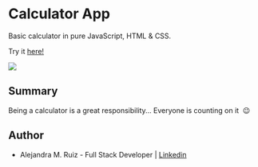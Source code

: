 # Calculator App

Basic calculator in pure JavaScript, HTML & CSS.  

Try it [here!](https://alejandramruiz.github.io/calculator/)

<image src ='image/calculator.png'>

## Summary
Being a calculator is a great responsibility... Everyone is counting on it&nbsp; 😉

## Author 
* Alejandra M. Ruiz - Full Stack Developer | [Linkedin](https://www.linkedin.com/in/alejandra-m-ruiz/)
